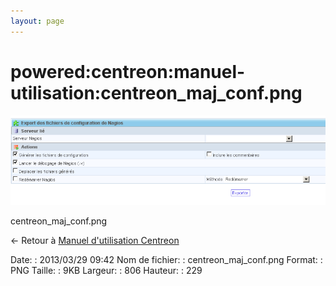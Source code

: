```yaml
---
layout: page
---
```


powered:centreon:manuel-utilisation:centreon\_maj\_conf.png
===========================================================

[![centreon\_maj\_conf.png](../../../../assets/media/powered/centreon/manuel-utilisation/centreon_maj_conf.png@cache=&w=806&h=229 "centreon_maj_conf.png")](../../../../assets/media/powered/centreon/manuel-utilisation/centreon_maj_conf.png@cache= "Afficher le fichier original")

centreon\_maj\_conf.png

← Retour à [Manuel d'utilisation
Centreon](../../../../centreon/manuel-utilisation/start.html "centreon:manuel-utilisation:start")

Date:
:   2013/03/29 09:42
Nom de fichier:
:   centreon\_maj\_conf.png
Format:
:   PNG
Taille:
:   9KB
Largeur:
:   806
Hauteur:
:   229

